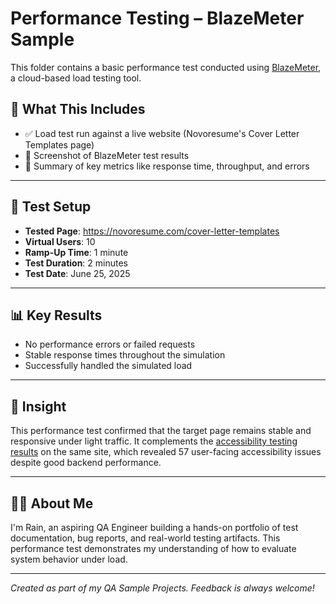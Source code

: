 # Performance Testing – BlazeMeter Sample

This folder contains a basic performance test conducted using [BlazeMeter](https://www.blazemeter.com/), a cloud-based load testing tool.

## 🧪 What This Includes

- ✅ Load test run against a live website (Novoresume's Cover Letter Templates page)
- 📸 Screenshot of BlazeMeter test results
- 📄 Summary of key metrics like response time, throughput, and errors

---

## 🔧 Test Setup

- **Tested Page**: https://novoresume.com/cover-letter-templates  
- **Virtual Users**: 10  
- **Ramp-Up Time**: 1 minute  
- **Test Duration**: 2 minutes  
- **Test Date**: June 25, 2025

---

## 📊 Key Results

- No performance errors or failed requests  
- Stable response times throughout the simulation  
- Successfully handled the simulated load

---

## 🧠 Insight

This performance test confirmed that the target page remains stable and responsive under light traffic. It complements the [accessibility testing results](../accessibility-test) on the same site, which revealed 57 user-facing accessibility issues despite good backend performance.

---

## 🙋‍♀️ About Me

I'm Rain, an aspiring QA Engineer building a hands-on portfolio of test documentation, bug reports, and real-world testing artifacts. This performance test demonstrates my understanding of how to evaluate system behavior under load.

---

*Created as part of my QA Sample Projects. Feedback is always welcome!*
